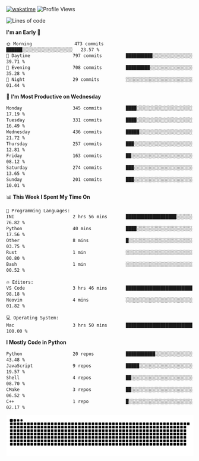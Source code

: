 [![wakatime](https://wakatime.com/badge/user/b920b284-3cde-4cd4-b72e-f7f22d050b16.svg)](https://wakatime.com/@b920b284-3cde-4cd4-b72e-f7f22d050b16)
![Profile Views](http://img.shields.io/badge/Profile%20Views-4586-blue)
<!--START_SECTION:waka-->
![Lines of code](https://img.shields.io/badge/From%20Hello%20World%20I%27ve%20Written-268.5%20thousand%20lines%20of%20code-blue)

**I'm an Early 🐤** 

```text
🌞 Morning                473 commits         ██████░░░░░░░░░░░░░░░░░░░   23.57 % 
🌆 Daytime                797 commits         ██████████░░░░░░░░░░░░░░░   39.71 % 
🌃 Evening                708 commits         █████████░░░░░░░░░░░░░░░░   35.28 % 
🌙 Night                  29 commits          ░░░░░░░░░░░░░░░░░░░░░░░░░   01.44 % 
```
📅 **I'm Most Productive on Wednesday** 

```text
Monday                   345 commits         ████░░░░░░░░░░░░░░░░░░░░░   17.19 % 
Tuesday                  331 commits         ████░░░░░░░░░░░░░░░░░░░░░   16.49 % 
Wednesday                436 commits         █████░░░░░░░░░░░░░░░░░░░░   21.72 % 
Thursday                 257 commits         ███░░░░░░░░░░░░░░░░░░░░░░   12.81 % 
Friday                   163 commits         ██░░░░░░░░░░░░░░░░░░░░░░░   08.12 % 
Saturday                 274 commits         ███░░░░░░░░░░░░░░░░░░░░░░   13.65 % 
Sunday                   201 commits         ███░░░░░░░░░░░░░░░░░░░░░░   10.01 % 
```


📊 **This Week I Spent My Time On** 

```text
💬 Programming Languages: 
INI                      2 hrs 56 mins       ███████████████████░░░░░░   76.82 % 
Python                   40 mins             ████░░░░░░░░░░░░░░░░░░░░░   17.56 % 
Other                    8 mins              █░░░░░░░░░░░░░░░░░░░░░░░░   03.75 % 
Rust                     1 min               ░░░░░░░░░░░░░░░░░░░░░░░░░   00.80 % 
Bash                     1 min               ░░░░░░░░░░░░░░░░░░░░░░░░░   00.52 % 

🔥 Editors: 
VS Code                  3 hrs 46 mins       █████████████████████████   98.18 % 
Neovim                   4 mins              ░░░░░░░░░░░░░░░░░░░░░░░░░   01.82 % 

💻 Operating System: 
Mac                      3 hrs 50 mins       █████████████████████████   100.00 % 
```

**I Mostly Code in Python** 

```text
Python                   20 repos            ███████████░░░░░░░░░░░░░░   43.48 % 
JavaScript               9 repos             █████░░░░░░░░░░░░░░░░░░░░   19.57 % 
Shell                    4 repos             ██░░░░░░░░░░░░░░░░░░░░░░░   08.70 % 
CMake                    3 repos             ██░░░░░░░░░░░░░░░░░░░░░░░   06.52 % 
C++                      1 repo              █░░░░░░░░░░░░░░░░░░░░░░░░   02.17 % 
```




<!--END_SECTION:waka-->
![Snake animation](https://raw.githubusercontent.com/timmypidashev/timmypidashev/main/commits.svg)
